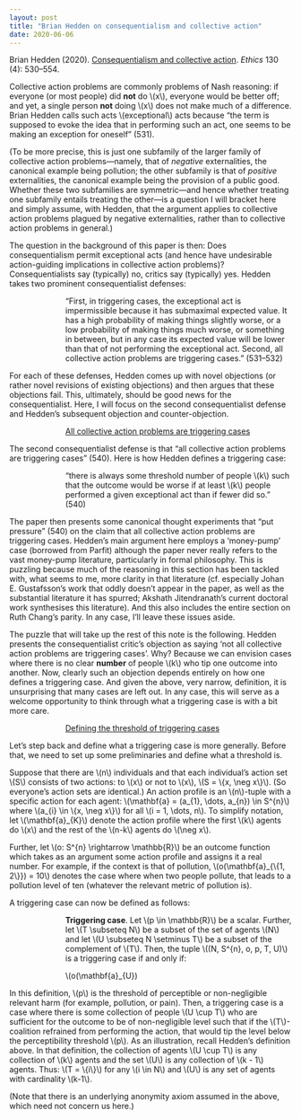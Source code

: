```yaml
---
layout: post
title: "Brian Hedden on consequentialism and collective action"
date: 2020-06-06
---
```

<p>Brian Hedden (2020). <a href="https://doi.org/10.1086/708535" target="_blank" rel="noopener">Consequentialism and collective action</a>. <cite>Ethics</cite> 130 (4): 530–554.</p>

<p>Collective action problems are commonly problems of Nash reasoning: if everyone (or most people) did <strong>not</strong> do \(x\), everyone would be better off; and yet, a single person <strong>not</strong> doing \(x\) does not make much of a difference. Brian Hedden calls such acts \(exceptional\) acts because “the term is supposed to evoke the idea that in performing such an act, one seems to be making an exception for oneself” (531).</p>

<p>(To be more precise, this is just one subfamily of the larger family of collective action problems—namely, that of <cite>negative</cite> externalities, the canonical example being pollution; the other subfamily is that of <cite>positive</cite> externalities, the canonical example being the provision of a public good. Whether these two subfamilies are symmetric—and hence whether treating one subfamily entails treating the other—is a question I will bracket here and simply assume, with Hedden, that the argument applies to collective action problems plagued by negative externalities, rather than to collective action problems in general.)</p>

<p>The question in the background of this paper is then: Does consequentialism permit exceptional acts (and hence have undesirable action-guiding implications in collective action problems)? Consequentialists say (typically) no, critics say (typically) yes. Hedden takes two prominent consequentialist defenses:</p>

<p style="padding-left:100px;">“First, in triggering cases, the exceptional act is impermissible because it has submaximal expected value. It has a high probability of making things slightly worse, or a low probability of making things much worse, or something in between, but in any case its expected value will be lower than that of not performing the exceptional act. Second, all collective action problems are triggering cases.” (531–532)</p>

<p>For each of these defenses, Hedden comes up with novel objections (or rather novel revisions of existing objections) and then argues that these objections fail. This, ultimately, should be good news for the consequentialist. Here, I will focus on the second consequentialist defense and Hedden’s subsequent objection and counter-objection.</p>

<p style="padding-left:100px;"><u>All collective action problems are triggering cases</u></p>

<p>The second consequentialist defense is that “all collective action problems are triggering cases” (540). Here is how Hedden defines a triggering case:</p>

<p style="padding-left:100px;">“there is always some threshold number of people \(k\) such that the outcome would be worse if at least \(k\) people performed a given exceptional act than if fewer did so.” (540)</p>

<p>The paper then presents some canonical thought experiments that “put pressure” (540) on the claim that all collective action problems are triggering cases. Hedden’s main argument here employs a ‘money-pump’ case (borrowed from Parfit) although the paper never really refers to the vast money-pump literature, particularly in formal philosophy. This is puzzling because much of the reasoning in this section has been tackled with, what seems to me, more clarity in that literature (cf. especially Johan E. Gustafsson’s work that oddly doesn’t appear in the paper, as well as the substantial literature it has spurred; Akshath Jitendranath’s current doctoral work synthesises this literature). And this also includes the entire section on Ruth Chang’s parity. In any case, I’ll leave these issues aside.</p>

<p>The puzzle that will take up the rest of this note is the following. Hedden presents the consequentialist critic’s objection as saying ‘not all collective action problems are triggering cases’. Why? Because we can envision cases where there is no clear <strong>number</strong> of people \(k\) who tip one outcome into another. Now, clearly such an objection depends entirely on how one defines a triggering case. And given the above, very narrow, definition, it is unsurprising that many cases are left out. In any case, this will serve as a welcome opportunity to think through what a triggering case is with a bit more care.</p>

<p style="padding-left:100px;"><u>Defining the threshold of triggering cases</u></p>

<p>Let’s step back and define what a triggering case is more generally. Before that, we need to set up some preliminaries and define what a threshold is.</p>

<p>Suppose that there are \(n\) individuals and that each individual’s action set \(S\) consists of two actions: to \(x\) or not to \(x\), \(S = \{x, \neg x\}\). (So everyone’s action sets are identical.) An action profile is an \(n\)-tuple with a specific action for each agent: \(\mathbf{a} = (a_{1}, \dots, a_{n}) \in S^{n}\) where \(a_{i} \in \{x, \neg x\}\) for all \(i = 1, \dots, n\). To simplify notation, let \(\mathbf{a}_{K}\) denote the action profile where the first \(k\) agents do \(x\) and the rest of the \(n-k\) agents do \(\neg x\).</p>

<p>Further, let \(o: S^{n} \rightarrow \mathbb{R}\) be an outcome function which takes as an argument some action profile and assigns it a real number. For example, if the context is that of pollution, \(o(\mathbf{a}_{\{1, 2\}}) = 10\) denotes the case where when two people pollute, that leads to a pollution level of ten (whatever the relevant metric of pollution is).</p>

<p>A triggering case can now be defined as follows:</p>

<p style="padding-left:100px;"><strong>Triggering case</strong>. Let \(p \in \mathbb{R}\) be a scalar. Further, let \(T \subseteq N\) be a subset of the set of agents \(N\) and let \(U \subseteq N \setminus T\) be a subset of the complement of \(T\). Then, the tuple \((N, S^{n}, o, p, T, U)\) is a triggering case if and only if:</p>

<p style="padding-left:100px;">\(o(\mathbf{a}_{U})<p\) and \(o(\mathbf{a}_{U \cup T}) \geq p\).</p>

<p>In this definition, \(p\) is the threshold of perceptible or non-negligible relevant harm (for example, pollution, or pain). Then, a triggering case is a case where there is some collection of people \(U \cup T\) who are sufficient for the outcome to be of non-negligible level such that if the \(T\)-coalition refrained from performing the action, that would tip the level below the perceptibility threshold \(p\). As an illustration, recall Hedden’s definition above. In that definition, the collection of agents \(U \cup T\) is any collection of \(k\) agents and the set \(U\) is any collection of \(k - 1\) agents. Thus: \(T = \{i\}\) for any \(i \in N\) and \(U\) is any set of agents with cardinality \(k-1\).</p>

<p>(Note that there is an underlying anonymity axiom assumed in the above, which need not concern us here.)</p>
